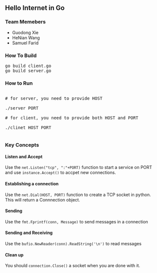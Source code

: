## Hello Internet in Go

### Team Memebers

- Guodong Xie
- HeNian Wang
- Samuel Farid

### How To Build

<pre>
go build client.go
go build server.go
</pre>

### How to Run

<pre>

# for server, you need to provide HOST

./server PORT

# for client, you need to provide both HOST and PORT

./clinet HOST PORT

</pre>

### Key Concepts

#### Listen and Accept

Use the `net.Listen("tcp", ":"+PORT)` function to start a service on PORT and use `instance.Accept()` to accpet new connections.

#### Establishing a connection

Use the `net.Dial(HOST, PORT)` function to create a TCP socket in python. This will return a Connnection object.

#### Sending

Use the `fmt.Fprintf(conn, Message)` to send messages in a connection

#### Sending and Receiving

Use the `bufio.NewReader(conn).ReadString('\n')` to read messages

#### Clean up

You should `connection.Close()` a socket when you are done with it.